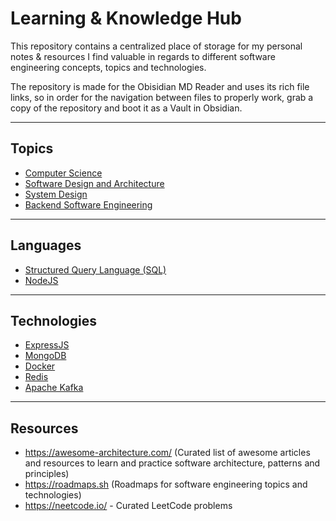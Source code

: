 # Learning & Knowledge Hub

This repository contains a centralized place of storage for my personal notes & resources I find valuable in regards to different software engineering concepts, topics and technologies.

The repository is made for the Obisidian MD Reader and uses its rich file links, so in order for the navigation between files to properly work, grab a copy of the repository and boot it as a Vault in Obsidian.

---

## Topics

- [Computer Science](computer-science.md)
- [Software Design and Architecture](software-design-and-architecture.md)
- [System Design](system-design.md)
- [Backend Software Engineering](backend-software-engineering.md)

---

## Languages

- [Structured Query Language (SQL)](structured-query-language.md)
- [NodeJS](nodejs.md)

---

## Technologies

- [ExpressJS](express.md)
- [MongoDB](mongodb.md)
- [Docker](docker.md)
- [Redis](redis.md)
- [Apache Kafka](apache-kafka.md)

---

## Resources

- https://awesome-architecture.com/ (Curated list of awesome articles and resources to learn and practice software architecture, patterns and principles)
- https://roadmaps.sh (Roadmaps for software engineering topics and technologies)
- https://neetcode.io/ - Curated LeetCode problems
